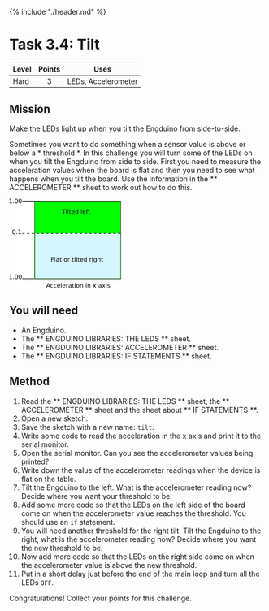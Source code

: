 {% include "./header.md" %}

# Task 3.4: Tilt 

| Level| Points | Uses |
| ------ |:------:|------|
| Hard | 3 | LEDs, Accelerometer|

## Mission
Make the LEDs light up  when you tilt the Engduino from side-to-side.  

Sometimes you want to do something when a sensor value is above or below a * threshold *. In this challenge you will turn some of the LEDs on when you tilt the Engduino from side to side. First you need to measure the acceleration values when the board is flat and then you need to see what happens when you tilt the board. Use the information in the ** ACCELEROMETER ** sheet to work out how to do this.

<img src="tilt_left.jpg" height="175px" title="Tilt left threshold">

## You will need
* An Engduino.
* The ** ENGDUINO LIBRARIES: THE LEDS ** sheet.
* The ** ENGDUINO LIBRARIES: ACCELEROMETER ** sheet.
* The ** ENGDUINO LIBRARIES: IF STATEMENTS ** sheet.

## Method
1. Read the ** ENGDUINO LIBRARIES: THE LEDS ** sheet,  the ** ACCELEROMETER ** sheet and the sheet about ** IF STATEMENTS **.
3. Open a new sketch.
4. Save the sketch with a new name: ```tilt```.
5. Write some code to read the acceleration in the x axis and print it to the serial monitor.
6. Open the serial monitor. Can you see the accelerometer values being printed? 
7. Write down the value of the accelerometer readings when the device is flat on the table.
8. Tilt the Engduino to the left. What is the accelerometer reading now?  Decide where you want your threshold to be.
9. Add some more code so that the LEDs on the left side of the board come on when the accelerometer value reaches the threshold. You should use an ```if``` statement. 
10. You will need another threshold for the right tilt. Tilt the Engduino to the right, what is the accelerometer reading now?  Decide where you want the new threshold to be.
11. Now add more code so that the LEDs on the right side come on when the accelerometer value is above the new threshold. 
12. Put in a short delay just before the end of the main loop and turn all the LEDs ```OFF```.



Congratulations! Collect your points for this challenge.

<!---
{% include "./rae.md" %}
-->
